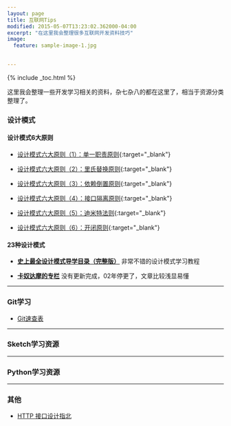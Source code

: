 ```yaml
---
layout: page
title: 互联网Tips
modified: 2015-05-07T13:23:02.362000-04:00
excerpt: "在这里我会整理很多互联网开发资料技巧"
image:
  feature: sample-image-1.jpg

  
---
```


{% include _toc.html %}

这里我会整理一些开发学习相关的资料，杂七杂八的都在这里了，相当于资源分类整理了。

### 设计模式  

#### 设计模式6大原则
* [设计模式六大原则（1）：单一职责原则](http://www.importnew.com/15497.html){:target="_blank"}

* [设计模式六大原则（2）：里氏替换原则](http://www.importnew.com/15500.html){:target="_blank"}

* [设计模式六大原则（3）：依赖倒置原则](http://www.importnew.com/15502.html){:target="_blank"}

* [设计模式六大原则（4）：接口隔离原则](http://www.importnew.com/15510.html){:target="_blank"}

* [设计模式六大原则（5）：迪米特法则](http://www.importnew.com/15518.html){:target="_blank"}

* [设计模式六大原则（6）：开闭原则](http://www.importnew.com/15520.html){:target="_blank"}    


#### 23种设计模式


* [**史上最全设计模式导学目录（完整版）**](http://blog.csdn.net/lovelion/article/details/17517213) 非常不错的设计模式学习教程

* [**卡奴达摩的专栏**](http://blog.csdn.net/zhengzhb/article/category/926691/) 没有更新完成，02年停更了，文章比较浅显易懂


---


### Git学习
* [Git速查表]({{site.url}}/Git速查表)

---

### Sketch学习资源


---

### Python学习资源

---

### 其他  
* [HTTP 接口设计指北
](https://github.com/bolasblack/http-api-guide)





